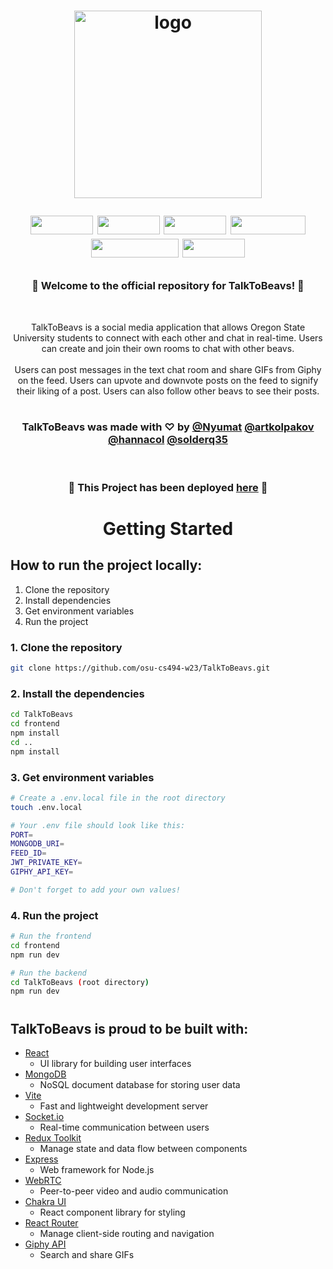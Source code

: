 <h1 align="center"><img height="300" src="frontend/src/assets/alt-logo.png" alt="logo">

<p align="center">
	<img width="100" height="30" src="https://badges.aleen42.com/src/react.svg">
	<img width="100" height="30" src="https://badges.aleen42.com/src/redux.svg">
	<img width="100" height="30" src="https://badges.aleen42.com/src/node.svg">
	<img width="120" height="30" src="https://badges.aleen42.com/src/javascript.svg">
      <img width="140" height="30" src="https://badges.aleen42.com/src/react-router.svg">
	<img width="100" height="30" src="https://badges.aleen42.com/src/vitejs.svg">
</p>
	
</h1>

<!-- End header --->

<p align="center" style="font-size:20px;">
	<h3 align="center">🦫 Welcome to the official repository for TalkToBeavs! 🦫 </h3>
	<br>
	<p align="center"
	<i align="center"> TalkToBeavs is a social media application that allows Oregon State University students to connect with each other and chat in real-time. Users can create and join their own rooms to chat with other beavs.
	<br><br>Users can post messages in the text chat room and share GIFs from Giphy on the feed. Users can upvote and downvote posts on the feed to signify their liking of a post. Users can also follow other beavs to see their posts.</i>
      <br>
	<br>
	<h3 align="center">TalkToBeavs was made with ♡ by <a href="https://github.com/Nyumat">@Nyumat</a>  <a href="https://github.com/artkolpakov">@artkolpakov</a> <a href="https://github.com/hannacol">@hannacol</a> <a href="https://github.com/solderq35">@solderq35</a></h3>
	<br>
      <h3 align="center">
	🚀  This Project has been deployed <a href="https://talktobeavs.onrender.com">here</a> 🚀  </h3>
	</p>
</p>
<h1></h1>
<!-- End welcome --->

<h1 align="center">Getting Started</h1>


<h2>How to run the project locally:</h2>

1. Clone the repository
2. Install dependencies
3. Get environment variables
4. Run the project

<h3>1. Clone the repository</h3>

```bash
git clone https://github.com/osu-cs494-w23/TalkToBeavs.git
```

<h3>2. Install the dependencies</h3>

```bash
cd TalkToBeavs
cd frontend
npm install
cd ..
npm install
```

<h3>3. Get environment variables</h3>

```bash
# Create a .env.local file in the root directory
touch .env.local

# Your .env file should look like this:
PORT=
MONGODB_URI=
FEED_ID=
JWT_PRIVATE_KEY=
GIPHY_API_KEY=

# Don't forget to add your own values!
```

<h3>4. Run the project</h3>

```bash
# Run the frontend
cd frontend
npm run dev

# Run the backend
cd TalkToBeavs (root directory)
npm run dev
```
<h1></h1>

<h2>TalkToBeavs is proud to be built with:</h2>

- [React](https://react.dev/)
   - UI library for building user interfaces
- [MongoDB](https://www.mongodb.com/)
   - NoSQL document database for storing user data
- [Vite](https://vitejs.dev/)
   - Fast and lightweight development server
- [Socket.io](https://socket.io/)
   - Real-time communication between users
- [Redux Toolkit](https://redux-toolkit.js.org/)
   - Manage state and data flow between components
- [Express](https://expressjs.com/)
   - Web framework for Node.js
- [WebRTC](https://webrtc.org/)
   - Peer-to-peer video and audio communication
- [Chakra UI](https://chakra-ui.com/)
   - React component library for styling
- [React Router](https://reactrouter.com/)
   - Manage client-side routing and navigation	
- [Giphy API](https://developers.giphy.com/)
   - Search and share GIFs
